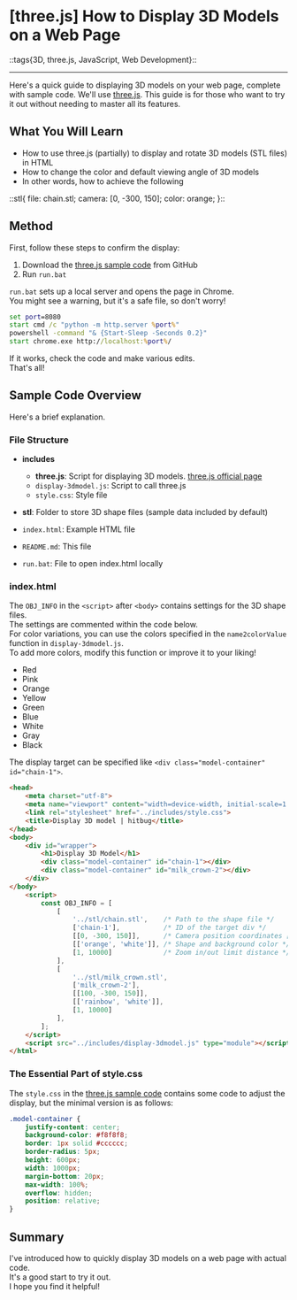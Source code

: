 # [three.js] How to Display 3D Models on a Web Page
::tags{3D, three.js, JavaScript, Web Development}::

---

Here's a quick guide to displaying 3D models on your web page, complete with sample code. We'll use [three.js](https://threejs.org/). This guide is for those who want to try it out without needing to master all its features.

## What You Will Learn
- How to use three.js (partially) to display and rotate 3D models (STL files) in HTML
- How to change the color and default viewing angle of 3D models
- In other words, how to achieve the following

::stl{
    file: chain.stl;
    camera: [0, -300, 150];
    color: orange;
}::


## Method
First, follow these steps to confirm the display:
1. Download the [three.js sample code](https://github.com/hitbug0/example-of-threejs) from GitHub
2. Run `run.bat`

`run.bat` sets up a local server and opens the page in Chrome.  
You might see a warning, but it's a safe file, so don't worry!

```cmd
set port=8080
start cmd /c "python -m http.server %port%"
powershell -command "& {Start-Sleep -Seconds 0.2}"
start chrome.exe http://localhost:%port%/
```

If it works, check the code and make various edits.  
That's all!

## Sample Code Overview
Here's a brief explanation.

### File Structure
- **includes**
    - **three.js**: Script for displaying 3D models. [three.js official page](https://threejs.org/)
    - `display-3dmodel.js`: Script to call three.js
    - `style.css`: Style file
    
- **stl**: Folder to store 3D shape files (sample data included by default)
- `index.html`: Example HTML file
- `README.md`: This file
- `run.bat`: File to open index.html locally


### index.html
The `OBJ_INFO` in the `<script>` after `<body>` contains settings for the 3D shape files.  
The settings are commented within the code below.  
For color variations, you can use the colors specified in the `name2colorValue` function in `display-3dmodel.js`.  
To add more colors, modify this function or improve it to your liking!
- Red
- Pink
- Orange
- Yellow
- Green
- Blue
- White
- Gray
- Black

The display target can be specified like `<div class="model-container" id="chain-1">`.

```html
<head>
    <meta charset="utf-8">
    <meta name="viewport" content="width=device-width, initial-scale=1.0">
    <link rel="stylesheet" href="../includes/style.css">
    <title>Display 3D model | hitbug</title>
</head>
<body>
    <div id="wrapper">
        <h1>Display 3D Model</h1>
        <div class="model-container" id="chain-1"></div>
        <div class="model-container" id="milk_crown-2"></div>
    </div>
</body>
    <script>
        const OBJ_INFO = [
            [
                '../stl/chain.stl',    /* Path to the shape file */
                ['chain-1'],           /* ID of the target div */
                [[0, -300, 150]],      /* Camera position coordinates [x, y, z] */
                [['orange', 'white']], /* Shape and background color */
                [1, 10000]             /* Zoom in/out limit distance */
            ],
            [
                '../stl/milk_crown.stl',
                ['milk_crown-2'],
                [[100, -300, 150]],
                [['rainbow', 'white']],
                [1, 10000]
            ],
        ];
    </script>
    <script src="../includes/display-3dmodel.js" type="module"></script>
</html>
```

### The Essential Part of style.css
The `style.css` in the [three.js sample code](https://github.com/hitbug0/example-of-threejs) contains some code to adjust the display, but the minimal version is as follows:

```CSS
.model-container {
    justify-content: center;
    background-color: #f8f8f8;
    border: 1px solid #cccccc;
    border-radius: 5px;
    height: 600px;
    width: 1000px;
    margin-bottom: 20px;
    max-width: 100%;
    overflow: hidden;
    position: relative;
}
```

## Summary
I've introduced how to quickly display 3D models on a web page with actual code.  
It's a good start to try it out.  
I hope you find it helpful!
